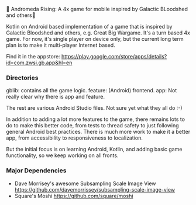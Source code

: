 :tada: Andromeda Rising: A 4x game for mobile inspired by Galactic BLoodshed and others:tada:

Kotlin on Android based implementation of a game that is inspired by Galactic Bloodshed and others, e.g. Great Big 
Wargame. It's a turn based 4x game. For now, it's single player on device only, but the current long term plan is to 
make it multi-player Internet based.

Find it in the appstore: https://play.google.com/store/apps/details?id=com.zwsi.gb.app&hl=en

### Directories

gblib: contains all the game logic.
feature: (Android) frontend.
app: Not really clear why there is app and feature.

The rest are various Android Studio files. Not sure yet what they all do :-)

In addition to adding a lot more features to the game, there remains lots to do to make this better code, from tests 
to thread safety to just following general Android best practices. There is much more work to make it a better app, 
from accessibility to responsiveness to localization. 

But the initial focus is on learning Android, Kotlin, and adding basic game functionality, so we keep working on all 
fronts.

### Major Dependencies
* Dave Morrisey's awesome Subsampling Scale Image View https://github.com/davemorrissey/subsampling-scale-image-view
* Square's Moshi https://github.com/square/moshi
